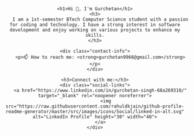 <!DOCTYPE html>
<html lang="en">
<head>
    <meta charset="UTF-8">
    <meta name="viewport" content="width=device-width, initial-scale=1.0">
    <title>Gurchetan's Profile</title>
    <style>
        body {
            font-family: Arial, sans-serif;
            text-align: center;
            margin: 0;
            padding: 20px;
        }
        h1 {
            margin-bottom: 10px;
        }
        h3 {
            margin-bottom: 20px;
            font-weight: normal;
        }
        .contact-info {
            margin: 20px 0;
        }
        .social-links a {
            margin: 0 10px;
        }
        .social-links img {
            vertical-align: middle;
        }
    </style>
</head>
<body>

    <h1>Hi 👋, I'm Gurchetan</h1>
    <h3>
        I am a 1st-semester BTech Computer Science student with a passion for coding and technology. I have a strong interest in software development and enjoy working on various projects to enhance my skills.
    </h3>

    <div class="contact-info">
        <p>📫 How to reach me: <strong>gurchetan9966@gmail.com</strong></p>
    </div>

    <h3>Connect with me:</h3>
    <div class="social-links">
        <a href="https://www.linkedin.com/in/gurchetan-singh-68a269310/" target="_blank" rel="noopener noreferrer">
            <img src="https://raw.githubusercontent.com/rahuldkjain/github-profile-readme-generator/master/src/images/icons/Social/linked-in-alt.svg" alt="LinkedIn Profile" height="30" width="40">
        </a>
    </div>

</body>
</html>


